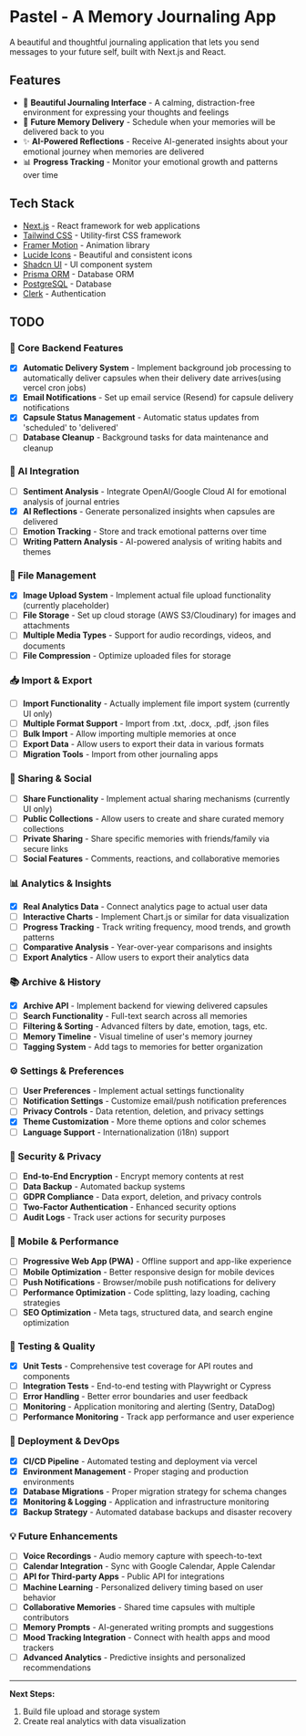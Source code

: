 # Pastel - A Memory Journaling App

A beautiful and thoughtful journaling application that lets you send messages to your future self, built with Next.js and React.

## Features

- 🎨 **Beautiful Journaling Interface** - A calming, distraction-free environment for expressing your thoughts and feelings
- 📅 **Future Memory Delivery** - Schedule when your memories will be delivered back to you
- ✨ **AI-Powered Reflections** - Receive AI-generated insights about your emotional journey when memories are delivered
- 📊 **Progress Tracking** - Monitor your emotional growth and patterns over time

## Tech Stack

- [Next.js](https://nextjs.org) - React framework for web applications
- [Tailwind CSS](https://tailwindcss.com) - Utility-first CSS framework
- [Framer Motion](https://www.framer.com/motion) - Animation library
- [Lucide Icons](https://lucide.dev) - Beautiful and consistent icons
- [Shadcn UI](https://ui.shadcn.com) - UI component system
- [Prisma ORM](https://www.prisma.io) - Database ORM
- [PostgreSQL](https://www.postgresql.org) - Database
- [Clerk](https://clerk.com) - Authentication

## TODO

### 🔧 Core Backend Features
- [x] **Automatic Delivery System** - Implement background job processing to automatically deliver capsules when their delivery date arrives(using vercel cron jobs)
- [x] **Email Notifications** - Set up email service (Resend) for capsule delivery notifications
- [x] **Capsule Status Management** - Automatic status updates from 'scheduled' to 'delivered'
- [ ] **Database Cleanup** - Background tasks for data maintenance and cleanup

### 🤖 AI Integration
- [ ] **Sentiment Analysis** - Integrate OpenAI/Google Cloud AI for emotional analysis of journal entries
- [x] **AI Reflections** - Generate personalized insights when capsules are delivered
- [ ] **Emotion Tracking** - Store and track emotional patterns over time
- [ ] **Writing Pattern Analysis** - AI-powered analysis of writing habits and themes

### 📁 File Management
- [x] **Image Upload System** - Implement actual file upload functionality (currently placeholder)
- [ ] **File Storage** - Set up cloud storage (AWS S3/Cloudinary) for images and attachments
- [ ] **Multiple Media Types** - Support for audio recordings, videos, and documents
- [ ] **File Compression** - Optimize uploaded files for storage

### 📥 Import & Export
- [ ] **Import Functionality** - Actually implement file import system (currently UI only)
- [ ] **Multiple Format Support** - Import from .txt, .docx, .pdf, .json files
- [ ] **Bulk Import** - Allow importing multiple memories at once
- [ ] **Export Data** - Allow users to export their data in various formats
- [ ] **Migration Tools** - Import from other journaling apps

### 🤝 Sharing & Social
- [ ] **Share Functionality** - Implement actual sharing mechanisms (currently UI only)
- [ ] **Public Collections** - Allow users to create and share curated memory collections
- [ ] **Private Sharing** - Share specific memories with friends/family via secure links
- [ ] **Social Features** - Comments, reactions, and collaborative memories

### 📊 Analytics & Insights
- [x] **Real Analytics Data** - Connect analytics page to actual user data
- [ ] **Interactive Charts** - Implement Chart.js or similar for data visualization
- [ ] **Progress Tracking** - Track writing frequency, mood trends, and growth patterns
- [ ] **Comparative Analysis** - Year-over-year comparisons and insights
- [ ] **Export Analytics** - Allow users to export their analytics data

### 📚 Archive & History
- [x] **Archive API** - Implement backend for viewing delivered capsules
- [ ] **Search Functionality** - Full-text search across all memories
- [ ] **Filtering & Sorting** - Advanced filters by date, emotion, tags, etc.
- [ ] **Memory Timeline** - Visual timeline of user's memory journey
- [ ] **Tagging System** - Add tags to memories for better organization

### ⚙️ Settings & Preferences
- [ ] **User Preferences** - Implement actual settings functionality
- [ ] **Notification Settings** - Customize email/push notification preferences
- [ ] **Privacy Controls** - Data retention, deletion, and privacy settings
- [x] **Theme Customization** - More theme options and color schemes
- [ ] **Language Support** - Internationalization (i18n) support

### 🔐 Security & Privacy
- [ ] **End-to-End Encryption** - Encrypt memory contents at rest
- [ ] **Data Backup** - Automated backup systems
- [ ] **GDPR Compliance** - Data export, deletion, and privacy controls
- [ ] **Two-Factor Authentication** - Enhanced security options
- [ ] **Audit Logs** - Track user actions for security purposes

### 📱 Mobile & Performance
- [ ] **Progressive Web App (PWA)** - Offline support and app-like experience
- [ ] **Mobile Optimization** - Better responsive design for mobile devices
- [ ] **Push Notifications** - Browser/mobile push notifications for delivery
- [ ] **Performance Optimization** - Code splitting, lazy loading, caching strategies
- [ ] **SEO Optimization** - Meta tags, structured data, and search engine optimization

### 🧪 Testing & Quality
- [x] **Unit Tests** - Comprehensive test coverage for API routes and components
- [ ] **Integration Tests** - End-to-end testing with Playwright or Cypress
- [ ] **Error Handling** - Better error boundaries and user feedback
- [ ] **Monitoring** - Application monitoring and alerting (Sentry, DataDog)
- [ ] **Performance Monitoring** - Track app performance and user experience

### 🚀 Deployment & DevOps
- [x] **CI/CD Pipeline** - Automated testing and deployment via vercel
- [x] **Environment Management** - Proper staging and production environments
- [x] **Database Migrations** - Proper migration strategy for schema changes
- [x] **Monitoring & Logging** - Application and infrastructure monitoring
- [x] **Backup Strategy** - Automated database backups and disaster recovery

### 💡 Future Enhancements
- [ ] **Voice Recordings** - Audio memory capture with speech-to-text
- [ ] **Calendar Integration** - Sync with Google Calendar, Apple Calendar
- [ ] **API for Third-party Apps** - Public API for integrations
- [ ] **Machine Learning** - Personalized delivery timing based on user behavior
- [ ] **Collaborative Memories** - Shared time capsules with multiple contributors
- [ ] **Memory Prompts** - AI-generated writing prompts and suggestions
- [ ] **Mood Tracking Integration** - Connect with health apps and mood trackers
- [ ] **Advanced Analytics** - Predictive insights and personalized recommendations

---


**Next Steps:**
1. Build file upload and storage system
2. Create real analytics with data visualization
